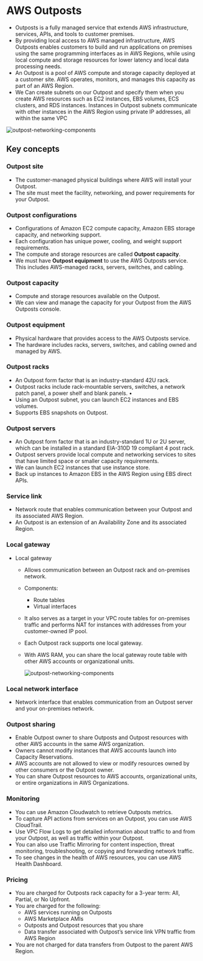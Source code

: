 # AWS Outposts

- Outposts is a fully managed service that extends AWS infrastructure, services, APIs, and tools to customer premises. 
- By providing local access to AWS managed infrastructure, AWS Outposts enables customers to build and run applications on premises using the same programming interfaces as in AWS Regions, while using local compute and storage resources for lower latency and local data processing needs.
- An Outpost is a pool of AWS compute and storage capacity deployed at a customer site. AWS operates, monitors, and manages this capacity as part of an AWS Region. 
- We Can create subnets on our Outpost and specify them when you create AWS resources such as EC2 instances, EBS volumes, ECS clusters, and RDS instances. Instances in Outpost subnets communicate with other instances in the AWS Region using private IP addresses, all within the same VPC

![outpost-networking-components](D:\AWS\ec2\outpost-networking-components.png)

## Key concepts 

### Outpost site 

- The customer-managed physical buildings where AWS will install your Outpost. 
- The site must meet the facility, networking, and power requirements for your Outpost.

###  Outpost configurations 

- Configurations of Amazon EC2 compute capacity, Amazon EBS storage capacity, and networking support. 
- Each configuration has unique power, cooling, and weight support requirements. 
- The compute and storage resources are called **Outpost capacity**.
- We must have **Outpost equipment** to use the AWS Outposts service. This includes AWS-managed racks, servers, switches, and cabling.

### Outpost capacity 

- Compute and storage resources available on the Outpost. 
- We can view and manage the capacity for your Outpost from the AWS Outposts console. 

### Outpost equipment 

- Physical hardware that provides access to the AWS Outposts service. 
- The hardware includes racks, servers, switches, and cabling owned and managed by AWS. 

### Outpost racks 

- An Outpost form factor that is an industry-standard 42U rack. 
- Outpost racks include rack-mountable servers, switches, a network patch panel, a power shelf and blank panels. •
- Using an Outpost subnet, you can launch EC2 instances and EBS volumes.
- Supports EBS snapshots on Outpost.

### Outpost servers 

- An Outpost form factor that is an industry-standard 1U or 2U server, which can be installed in a standard EIA-310D 19 compliant 4 post rack. 
- Outpost servers provide local compute and networking services to sites that have limited space or smaller capacity requirements. 
- We can launch EC2 instances that use instance store.
- Back up instances to Amazon EBS in the AWS Region using EBS direct APIs.

### Service link 

- Network route that enables communication between your Outpost and its associated AWS Region. 
- An Outpost is an extension of an Availability Zone and its associated Region. 

### Local gateway 

- Local gateway

  - Allows communication between an Outpost rack and on-premises network.

  - Components:

    - Route tables
    - Virtual interfaces

  - It also serves as a target in your VPC route tables for on-premises traffic and performs NAT for instances with addresses from your customer-owned IP pool.

  - Each Outpost rack supports one local gateway.

  - With AWS RAM, you can share the local gateway route table with other AWS accounts or organizational units.

    ![outpost-networking-components](D:\AWS\ec2\outpost-private-connectivity.png)

### Local network interface

-  Network interface that enables communication from an Outpost server and your on-premises network.

### Outpost sharing

- Enable Outpost owner to share Outposts and Outpost resources with other AWS accounts in the same AWS organization.
- Owners cannot modify instances that AWS accounts launch into Capacity Reservations.
- AWS accounts are not allowed to view or modify resources owned by other consumers or the Outpost owner.
- You can share Outpost resources to AWS accounts, organizational units, or entire organizations in AWS Organizations.

### Monitoring

- You can use Amazon Cloudwatch to retrieve Outposts metrics.
- To capture API actions from services on an Outpost, you can use AWS CloudTrail.
- Use VPC Flow Logs to get detailed information about traffic to and from your Outpost, as well as traffic within your Outpost.
- You can also use Traffic Mirroring for content inspection, threat monitoring, troubleshooting, or copying and forwarding network traffic.
- To see changes in the health of AWS resources, you can use AWS Health Dashboard.

### Pricing

- You are charged for Outposts rack capacity for a 3-year term: All, Partial, or No Upfront.
- You are charged for the following:
  - AWS services running on Outposts
  - AWS Marketplace AMIs
  - Outposts and Outpost resources that you share
  - Data transfer associated with Outpost’s service link VPN traffic from AWS Region
- You are not charged for data transfers from Outpost to the parent AWS Region.
